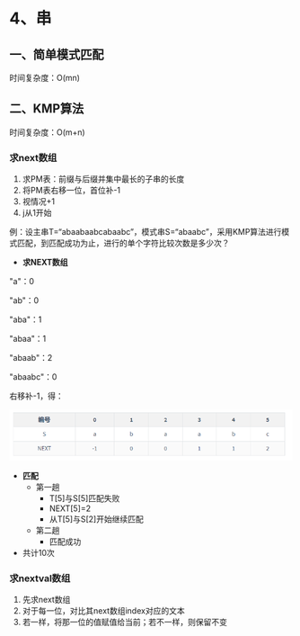 # 4、串

## 一、简单模式匹配

时间复杂度：O(mn)



## 二、KMP算法

时间复杂度：O(m+n)



### 求next数组

1. 求PM表：前缀与后缀并集中最长的子串的长度
2. 将PM表右移一位，首位补-1
3. 视情况+1
4. j从1开始



例：设主串T=“abaabaabcabaabc”，模式串S=“abaabc”，采用KMP算法进行模式匹配，到匹配成功为止，进行的单个字符比较次数是多少次？

- **求NEXT数组**

"a"：0

"ab"：0

"aba"：1

"abaa"：1

"abaab"：2

"abaabc"：0

右移补-1，得：

![](.gitbook/assests/KMP-NEXT.png)

- **匹配**
  - 第一趟
    - T[5]与S[5]匹配失败
    - NEXT[5]=2
    - 从T[5]与S[2]开始继续匹配
  - 第二趟
    - 匹配成功
- 共计10次





### 求nextval数组

1. 先求next数组
2. 对于每一位，对比其next数组index对应的文本
3. 若一样，将那一位的值赋值给当前；若不一样，则保留不变
